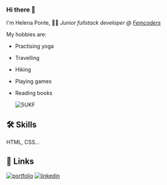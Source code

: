### Hi there 👋
I'm Helena Ponte, 👩‍🎓 *Junior fullstack developer @ [Femcoders](https://femcoders.factoriaf5.org/)*

     
My hobbies are:

- Practising yoga
- Travelling
- Hiking
- Playing games
- Reading books
    
  ![5UKF](https://github.com/helenaponted/helenaponted/assets/110493210/819d02a0-bfa3-45cb-8cd6-ed9c1af377b4)

## 🛠 Skills
HTML, CSS...
## 🔗 Links
[![portfolio](https://img.shields.io/badge/my_portfolio-000?style=for-the-badge&logo=ko-fi&logoColor=white)](https://github.com/helenaponted)
[![linkedin](https://img.shields.io/badge/linkedin-0A66C2?style=for-the-badge&logo=linkedin&logoColor=white)](https://www.linkedin.com/in/helena-ponte-doldan/)




